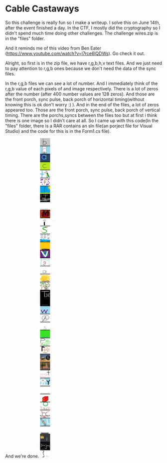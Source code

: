 # Cable Castaways
So this challenge is really fun so I make a writeup. I solve this on June 14th, after the event finished a day. In the CTF, I mostly did the cryptography so I didn't spend much time doing other challenges. The challenge wires.zip is in the "files" folder.

And it reminds me of this video from Ben Eater (https://www.youtube.com/watch?v=l7rce6IQDWs). Go check it out.

Alright, so first is in the zip file, we have r,g,b,h,v text files. And we just need to pay attention to r,g,b ones because we don't need the data of the sync files.

In the r,g,b files we can see a lot of number. And I immediately think of the r,g,b value of each pixels of and image respectively. There is a lot of zeros after the number (after 400 number values are 128 zeros). And those are the front porch, sync pulse, back porch of horizontal timing(without knowing this is ok don't worry :) ). And in the end of the files, a lot of zeros appeared too. Those are the front porch, sync pulse, back porch of vertical timing. There are the porchs,syncs between the files too but at first i think there is one image so I didn't care at all. So I came up with this code(In the "files" folder, there is a RAR contains an sln file(an porject file for Visual Studio) and the code for this is in the Form1.cs file).

And we're done.
![done](https://github.com/poigiatre/BCACTF-2.0/blob/main/Cable_Castaways/files/out.png)
